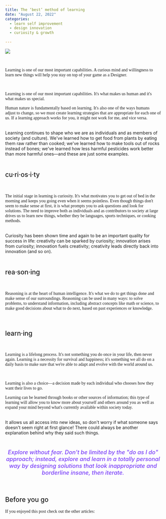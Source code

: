```yaml
---
title: The ‘best’ method of learning
date: "August 22, 2022"
categories:
  - learn self improvement
  - design innovation
  - curiosity & growth
  
---
```





![](https://i.postimg.cc/j2cttYwc/balance-gif.gif)


<br>

Learning is one of our most important capabilities. A curious mind and willingness to learn new things will help you stay on top of your game as a Designer. 

<br>



Learning is one of our most important capabilities. It's what makes us human and it's what makes us special.

Human nature is fundamentally based on learning. It's also one of the ways humans adjust to change, so we must create learning strategies that are appropriate for each one of us. If a learning approach works for you, it might not work for me, and vice versa.

<br>
Learning continues to shape who we are as individuals and as members of society (and culture). We've learned how to get food from plants by eating them raw rather than cooked; we've learned how to make tools out of rocks instead of bones; we've learned how less harmful pesticides work better than more harmful ones—and these are just some examples.



 <br>

<br>

## cu·​ri·​os·​i·​ty
<br>

The initial stage in learning is curiosity. It's what motivates you to get out of bed in the morning and keeps you going even when it seems pointless. Even though things don't seem to make sense at first, it is what prompts you to ask questions and look for solutions. The need to improve both as individuals and as contributors to society at large drives us to learn new things, whether they be languages, sports techniques, or cooking methods.

<br> 
Curiosity has been shown time and again to be an important quality for success in life: creativity can be sparked by curiosity; innovation arises from curiosity; innovation fuels creativity; creativity leads directly back into innovation (and so on).


<br>
<br>


## rea·​son·​ing

<br>

Reasoning is at the heart of human intelligence. It's what we do to get things done and make sense of our surroundings. Reasoning can be used in many ways:
to solve problems, to understand information, including abstract concepts like math or science, to make good decisions about what to do next, based on past experiences or knowledge.

<br>


## learn·​ing 

<br>

Learning is a lifelong process. It's not something you do once in your life, then never again. Learning is a necessity for survival and happiness; it's something we all do on a daily basis to make sure that we're able to adapt and evolve with the world around us.

<br>

Learning is also a choice—a decision made by each individual who chooses how they want their lives to go. 


Learning can be learned through books or other sources of information; this type of learning will allow you to know more about yourself and others around you as well as expand your mind beyond what's currently available within society today.

<br>
 It allows us all access into new ideas, so don't worry if what someone says doesn't seem right at first glance! There could always be another explanation behind why they said such things.


<br>
<br>

### Explore without fear. Don't be limited by the "do as I do" approach; instead, explore and learn in a totally personal way by designing solutions that look inappropriate and borderline insane, then iterate.

<br>

## Before you go

If you enjoyed this post check out the other articles:








<style>


h2{
  font-size: 1.5em;
  font-weight: 500;

}


h3{
   font-size: 1.3em;
  font-weight: 500;
  text-align: center;
  font-style: italic;
  color: #793ef9;
}


img{
  margin-left: auto;
  margin-right: auto;
}

a{
  color: #f000b8;
}

a:hover{
  text-decoration: underline;
}

p{
  
  font-family: ui-serif, Georgia, Cambria, "Times New Roman", Times, serif;
  font-weight: 400;
}

.blockquote{
    margin-left:1em;
    border-left: solid 4px teal;
    font-style: italic;
    padding-left: 0.5em;
}

</style>